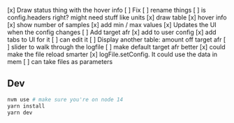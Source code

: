 

[x] Draw status thing with the hover info
[ ] Fix
  [ ] rename things
    [ ] is config.headers right? might need stuff like units
[x] draw table
  [x] hover info
    [x] show number of samples
    [x] add min / max values
[x] Updates the UI when the config changes
[ ] Add target afr
  [x] add to user config
  [x] add tabs to UI for it
  [ ] can edit it
[ ] Display another table: amount off target afr
[ ] slider to walk through the logfile
[ ] make default target afr better
[x] could make the file reload smarter
  [x] logFile.setConfig. It could use the data in mem
[ ] can take files as parameters

## Dev

```sh
nvm use # make sure you're on node 14
yarn install
yarn dev
```
